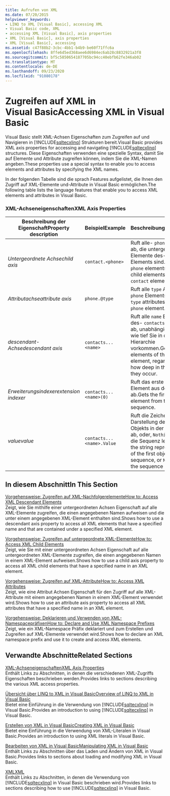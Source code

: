 ```yaml
---
title: Aufrufen von XML
ms.date: 07/20/2015
helpviewer_keywords:
- LINQ to XML [Visual Basic], accessing XML
- Visual Basic code, XML
- accessing XML [Visual Basic], axis properties
- XML [Visual Basic], axis properties
- XML [Visual Basic], accessing
ms.assetid: c47f88b2-3cbc-4bb1-b4b9-be60f71ffc6a
ms.openlocfilehash: 8ffe6d5ed368aee6d6984ec6ab28c8832921a3f8
ms.sourcegitcommit: bf5c5850654187705bc94cc40ebfb62fe346ab02
ms.translationtype: MT
ms.contentlocale: de-DE
ms.lasthandoff: 09/23/2020
ms.locfileid: "91080178"
---
```

# <a name="accessing-xml-in-visual-basic"></a><span data-ttu-id="069a4-102">Zugreifen auf XML in Visual Basic</span><span class="sxs-lookup"><span data-stu-id="069a4-102">Accessing XML in Visual Basic</span></span>

<span data-ttu-id="069a4-103">Visual Basic stellt XML-Achsen Eigenschaften zum Zugreifen auf und Navigieren in [!INCLUDE[sqltecxlinq](~/includes/sqltecxlinq-md.md)] Strukturen bereit.</span><span class="sxs-lookup"><span data-stu-id="069a4-103">Visual Basic provides XML axis properties for accessing and navigating [!INCLUDE[sqltecxlinq](~/includes/sqltecxlinq-md.md)] structures.</span></span> <span data-ttu-id="069a4-104">Diese Eigenschaften verwenden eine spezielle Syntax, damit Sie auf Elemente und Attribute zugreifen können, indem Sie die XML-Namen angeben.</span><span class="sxs-lookup"><span data-stu-id="069a4-104">These properties use a special syntax to enable you to access elements and attributes by specifying the XML names.</span></span>  
  
 <span data-ttu-id="069a4-105">In der folgenden Tabelle sind die sprach Features aufgelistet, die Ihnen den Zugriff auf XML-Elemente und-Attribute in Visual Basic ermöglichen.</span><span class="sxs-lookup"><span data-stu-id="069a4-105">The following table lists the language features that enable you to access XML elements and attributes in Visual Basic.</span></span>  
  
### <a name="xml-axis-properties"></a><span data-ttu-id="069a4-106">XML-Achseneigenschaften</span><span class="sxs-lookup"><span data-stu-id="069a4-106">XML Axis Properties</span></span>  
  
|<span data-ttu-id="069a4-107">Beschreibung der Eigenschaft</span><span class="sxs-lookup"><span data-stu-id="069a4-107">Property description</span></span>|<span data-ttu-id="069a4-108">Beispiel</span><span class="sxs-lookup"><span data-stu-id="069a4-108">Example</span></span>|<span data-ttu-id="069a4-109">Beschreibung</span><span class="sxs-lookup"><span data-stu-id="069a4-109">Description</span></span>|  
|--------------------------|-------------|-----------------|  
|<span data-ttu-id="069a4-110">*Untergeordnete Achse*</span><span class="sxs-lookup"><span data-stu-id="069a4-110">*child axis*</span></span>|`contact.<phone>`|<span data-ttu-id="069a4-111">Ruft alle- `phone` Elemente ab, die untergeordnete Elemente des- `contact` Elements sind.</span><span class="sxs-lookup"><span data-stu-id="069a4-111">Gets all `phone` elements that are child elements of the `contact` element.</span></span>|  
|<span data-ttu-id="069a4-112">*Attributachse*</span><span class="sxs-lookup"><span data-stu-id="069a4-112">*attribute axis*</span></span>|`phone.@type`|<span data-ttu-id="069a4-113">Ruft alle `type` Attribute des `phone` Elements ab.</span><span class="sxs-lookup"><span data-stu-id="069a4-113">Gets all `type` attributes of the `phone` element.</span></span>|  
|<span data-ttu-id="069a4-114">*descendant-Achse*</span><span class="sxs-lookup"><span data-stu-id="069a4-114">*descendant axis*</span></span>|`contacts...<name>`|<span data-ttu-id="069a4-115">Ruft alle `name` Elemente des- `contacts` Elements ab, unabhängig davon, wie tief Sie in der Hierarchie vorkommen.</span><span class="sxs-lookup"><span data-stu-id="069a4-115">Gets all `name` elements of the `contacts` element, regardless of how deep in the hierarchy they occur.</span></span>|  
|<span data-ttu-id="069a4-116">*Erweiterungsindexer*</span><span class="sxs-lookup"><span data-stu-id="069a4-116">*extension indexer*</span></span>|`contacts...<name>(0)`|<span data-ttu-id="069a4-117">Ruft das erste `name` Element aus der Sequenz ab.</span><span class="sxs-lookup"><span data-stu-id="069a4-117">Gets the first `name` element from the sequence.</span></span>|  
|<span data-ttu-id="069a4-118">*value*</span><span class="sxs-lookup"><span data-stu-id="069a4-118">*value*</span></span>|`contacts...<name>.Value`|<span data-ttu-id="069a4-119">Ruft die Zeichen folgen Darstellung des ersten Objekts in der Sequenz ab, oder, `Nothing` Wenn die Sequenz leer ist.</span><span class="sxs-lookup"><span data-stu-id="069a4-119">Gets the string representation of the first object in the sequence, or `Nothing` if the sequence is empty.</span></span>|  
  
## <a name="in-this-section"></a><span data-ttu-id="069a4-120">In diesem Abschnitt</span><span class="sxs-lookup"><span data-stu-id="069a4-120">In This Section</span></span>  

 [<span data-ttu-id="069a4-121">Vorgehensweise: Zugreifen auf XML-Nachfolgerelemente</span><span class="sxs-lookup"><span data-stu-id="069a4-121">How to: Access XML Descendant Elements</span></span>](how-to-access-xml-descendant-elements.md)  
 <span data-ttu-id="069a4-122">Zeigt, wie Sie mithilfe einer untergeordneten Achsen Eigenschaft auf alle XML-Elemente zugreifen, die einen angegebenen Namen aufweisen und die unter einem angegebenen XML-Element enthalten sind.</span><span class="sxs-lookup"><span data-stu-id="069a4-122">Shows how to use a descendant axis property to access all XML elements that have a specified name and that are contained under a specified XML element.</span></span>  
  
 [<span data-ttu-id="069a4-123">Vorgehensweise: Zugreifen auf untergeordnete XML-Elemente</span><span class="sxs-lookup"><span data-stu-id="069a4-123">How to: Access XML Child Elements</span></span>](how-to-access-xml-child-elements.md)  
 <span data-ttu-id="069a4-124">Zeigt, wie Sie mit einer untergeordneten Achsen Eigenschaft auf alle untergeordneten XML-Elemente zugreifen, die einen angegebenen Namen in einem XML-Element aufweisen.</span><span class="sxs-lookup"><span data-stu-id="069a4-124">Shows how to use a child axis property to access all XML child elements that have a specified name in an XML element.</span></span>  
  
 [<span data-ttu-id="069a4-125">Vorgehensweise: Zugreifen auf XML-Attribute</span><span class="sxs-lookup"><span data-stu-id="069a4-125">How to: Access XML Attributes</span></span>](how-to-access-xml-attributes.md)  
 <span data-ttu-id="069a4-126">Zeigt, wie eine Attribut Achsen Eigenschaft für den Zugriff auf alle XML-Attribute mit einem angegebenen Namen in einem XML-Element verwendet wird.</span><span class="sxs-lookup"><span data-stu-id="069a4-126">Shows how to use an attribute axis property to access all XML attributes that have a specified name in an XML element.</span></span>  
  
 [<span data-ttu-id="069a4-127">Vorgehensweise: Deklarieren und Verwenden von XML-Namespacepräfixen</span><span class="sxs-lookup"><span data-stu-id="069a4-127">How to: Declare and Use XML Namespace Prefixes</span></span>](how-to-declare-and-use-xml-namespace-prefixes.md)  
 <span data-ttu-id="069a4-128">Zeigt, wie ein XML-Namespace Präfix deklariert und zum Erstellen und Zugreifen auf XML-Elemente verwendet wird.</span><span class="sxs-lookup"><span data-stu-id="069a4-128">Shows how to declare an XML namespace prefix and use it to create and access XML elements.</span></span>  
  
## <a name="related-sections"></a><span data-ttu-id="069a4-129">Verwandte Abschnitte</span><span class="sxs-lookup"><span data-stu-id="069a4-129">Related Sections</span></span>  

 [<span data-ttu-id="069a4-130">XML-Achseneigenschaften</span><span class="sxs-lookup"><span data-stu-id="069a4-130">XML Axis Properties</span></span>](../../../language-reference/xml-axis/index.md)  
 <span data-ttu-id="069a4-131">Enthält Links zu Abschnitten, in denen die verschiedenen XML-Zugriffs Eigenschaften beschrieben werden.</span><span class="sxs-lookup"><span data-stu-id="069a4-131">Provides links to sections describing the various XML access properties.</span></span>  
  
 [<span data-ttu-id="069a4-132">Übersicht über LINQ to XML in Visual Basic</span><span class="sxs-lookup"><span data-stu-id="069a4-132">Overview of LINQ to XML in Visual Basic</span></span>](overview-of-linq-to-xml.md)  
 <span data-ttu-id="069a4-133">Bietet eine Einführung in die Verwendung von [!INCLUDE[sqltecxlinq](~/includes/sqltecxlinq-md.md)] in Visual Basic.</span><span class="sxs-lookup"><span data-stu-id="069a4-133">Provides an introduction to using [!INCLUDE[sqltecxlinq](~/includes/sqltecxlinq-md.md)] in Visual Basic.</span></span>  
  
 [<span data-ttu-id="069a4-134">Erstellen von XML in Visual Basic</span><span class="sxs-lookup"><span data-stu-id="069a4-134">Creating XML in Visual Basic</span></span>](creating-xml.md)  
 <span data-ttu-id="069a4-135">Bietet eine Einführung in die Verwendung von XML-Literalen in Visual Basic.</span><span class="sxs-lookup"><span data-stu-id="069a4-135">Provides an introduction to using XML literals in Visual Basic.</span></span>  
  
 [<span data-ttu-id="069a4-136">Bearbeiten von XML in Visual Basic</span><span class="sxs-lookup"><span data-stu-id="069a4-136">Manipulating XML in Visual Basic</span></span>](manipulating-xml.md)  
 <span data-ttu-id="069a4-137">Enthält Links zu Abschnitten über das Laden und Ändern von XML in Visual Basic.</span><span class="sxs-lookup"><span data-stu-id="069a4-137">Provides links to sections about loading and modifying XML in Visual Basic.</span></span>  
  
 [<span data-ttu-id="069a4-138">XML</span><span class="sxs-lookup"><span data-stu-id="069a4-138">XML</span></span>](index.md)  
 <span data-ttu-id="069a4-139">Enthält Links zu Abschnitten, in denen die Verwendung von [!INCLUDE[sqltecxlinq](~/includes/sqltecxlinq-md.md)] in Visual Basic beschrieben wird.</span><span class="sxs-lookup"><span data-stu-id="069a4-139">Provides links to sections describing how to use [!INCLUDE[sqltecxlinq](~/includes/sqltecxlinq-md.md)] in Visual Basic.</span></span>
